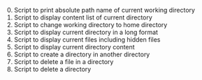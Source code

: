 0. Script to print absolute path name of current working directory
1. Script to display content list of current directory
2. Script to change working directory to home directory
3. Script to display current directory in a long format
4. Script to display current files including hidden files
5. Script to display current directory content
6. Script to create a directory in another directory
7. Script to delete a file in a directory
8. Script to delete a directory
